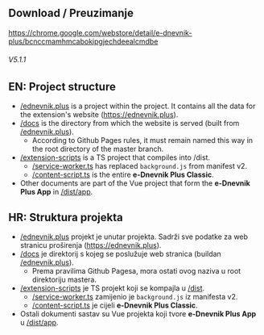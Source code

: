 ## Download / Preuzimanje
https://chrome.google.com/webstore/detail/e-dnevnik-plus/bcnccmamhmcabokipgjechdeealcmdbe

###### V5.1.1

## EN: Project structure
- [/ednevnik.plus](ednevnik.plus) is a project within the project. It contains all the data for the extension's website (https://ednevnik.plus).
- [/docs](docs) is the directory from which the website is served (built from [/ednevnik.plus](ednevnik.plus)).
  - According to Github Pages rules, it must remain named this way in the root directory of the master branch.
- [/extension-scripts](extension_scripts) is a TS project that compiles into /dist.
  - [/service-worker.ts](extension_scripts/service-worker.ts) has replaced `background.js` from manifest v2.
  - [/content-script.ts](extension_scripts/content-script.ts) is the entire **e-Dnevnik Plus Classic**.
- Other documents are part of the Vue project that form the **e-Dnevnik Plus App** in [/dist/app](dist/app).

## HR: Struktura projekta

- [/ednevnik.plus](ednevnik.plus) projekt je unutar projekta. Sadrži sve podatke za web stranicu proširenja (https://ednevnik.plus).
- [/docs](docs) je direktorij s kojeg se poslužuje web stranica (buildan [/ednevnik.plus](ednevnik.plus)).
  - Prema pravilima Github Pagesa, mora ostati ovog naziva u root direktoriju mastera.
- [/extension-scripts](extension_scripts) je TS projekt koji se kompajla u [/dist](dist).
  - [/service-worker.ts](extension_scripts/service-worker.ts) zamijenio je `background.js` iz manifesta v2.
  - [/content-script.ts](extension_scripts/content-script.ts) je cijeli **e-Dnevnik Plus Classic**.
- Ostali dokumenti sastav su Vue projekta koji tvore **e-Dnevnik Plus App** u [/dist/app](dist/app).
